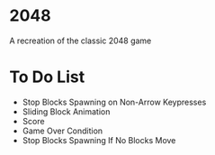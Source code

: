# 2048
A recreation of the classic 2048 game

# To Do List
- Stop Blocks Spawning on Non-Arrow Keypresses
- Sliding Block Animation
- Score
- Game Over Condition
- Stop Blocks Spawning If No Blocks Move
